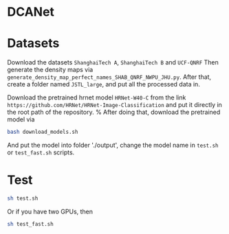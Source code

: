 # DCANet
# Datasets
Download the datasets `ShanghaiTech A`, `ShanghaiTech B` and `UCF-QNRF`
Then generate the density maps via `generate_density_map_perfect_names_SHAB_QNRF_NWPU_JHU.py`.
After that, create a folder named `JSTL_large`, and put all the processed data in.

Download the pretrained hrnet model `HRNet-W40-C` from the link `https://github.com/HRNet/HRNet-Image-Classification` and put it directly in the root path of the repository.
%
After doing that, download the pretrained model via
```bash
bash download_models.sh
```
And put the model into folder './output', change the model name in `test.sh` or `test_fast.sh` scripts.

# Test
```bash
sh test.sh
```
Or if you have two GPUs, then
```bash
sh test_fast.sh
```
